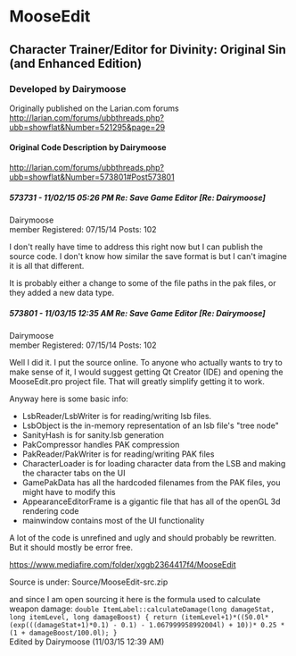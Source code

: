 # MooseEdit
## Character Trainer/Editor for Divinity: Original Sin (and Enhanced Edition)

### Developed by Dairymoose
Originally published on the Larian.com forums  
http://larian.com/forums/ubbthreads.php?ubb=showflat&Number=521295&page=29

#### Original Code Description by Dairymoose  
http://larian.com/forums/ubbthreads.php?ubb=showflat&Number=573801#Post573801
##### 573731 - 11/02/15 05:26 PM  Re: Save Game Editor [Re: Dairymoose]
Dairymoose  
member
Registered: 07/15/14
Posts: 102

I don't really have time to address this right now but I can publish the source code.
I don't know how similar the save format is but I can't imagine it is all that different.

It is probably either a change to some of the file paths in the pak files, or they added a new data type.

##### 573801 - 11/03/15 12:35 AM  Re: Save Game Editor [Re: Dairymoose]
Dairymoose  
member
Registered: 07/15/14
Posts: 102

Well I did it. I put the source online.
To anyone who actually wants to try to make sense of it, I would suggest getting Qt Creator (IDE) and opening the MooseEdit.pro project file. That will greatly simplify getting it to work.

Anyway here is some basic info:
* LsbReader/LsbWriter is for reading/writing lsb files.
* LsbObject is the in-memory representation of an lsb file's "tree node"
* SanityHash is for sanity.lsb generation
* PakCompressor handles PAK compression
* PakReader/PakWriter is for reading/writing PAK files
* CharacterLoader is for loading character data from the LSB and making the character tabs on the UI
* GamePakData has all the hardcoded filenames from the PAK files, you might have to modify this
* AppearanceEditorFrame is a gigantic file that has all of the openGL 3d rendering code
* mainwindow contains most of the UI functionality

A lot of the code is unrefined and ugly and should probably be rewritten. But it should mostly be error free.

https://www.mediafire.com/folder/xggb2364417f4/MooseEdit

Source is under: Source/MooseEdit-src.zip

and since I am open sourcing it here is the formula used to calculate weapon damage:
`double ItemLabel::calculateDamage(long damageStat, long itemLevel, long damageBoost) {
return (itemLevel+1)*((50.0l*(exp(((damageStat+1)*0.1) - 0.1) - 1.067999958992004l) + 10))* 0.25 * (1 + damageBoost/100.0l);
}`  
Edited by Dairymoose (11/03/15 12:39 AM)
